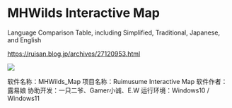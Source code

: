 # MHWilds Interactive Map
Language Comparison Table, including Simplified, Traditional, Japanese, and English

https://ruisan.blog.jp/archives/27120953.html

<img src="https://livedoor.blogimg.jp/ruimusume/imgs/9/4/9466ec7f.png">

软件名称：MHWilds_Map
项目名称：Ruimusume Interactive Map
软件作者：露易娘
协助开发：一只二爷、Gamer小诚、E.W
运行环境：Windows10 / Windows11
